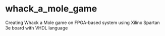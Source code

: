 # whack_a_mole_game
Creating Whack a Mole game on FPGA-based system using Xilinx Spartan 3e board with VHDL language
